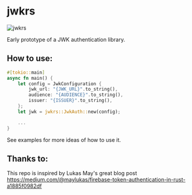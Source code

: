 # jwkrs

![jwkrs](https://hips.hearstapps.com/hmg-prod.s3.amazonaws.com/images/joker-1570104122.png?crop=1.00xw:1.00xh;0,0&resize=980:*)

Early prototype of a JWK authentication library.

## How to use:

```rust
#[tokio::main]
async fn main() {
    let config = JwkConfiguration {
        jwk_url: "{JWK_URL}".to_string(),
        audience: "{AUDIENCE}".to_string(),
        issuer: "{ISSUER}".to_string(),
    };
    let jwk = jwkrs::JwkAuth::new(config);

    ...
}
```

See examples for more ideas of how to use it.

## Thanks to:

This repo is inspired by Lukas May's great blog post https://medium.com/@maylukas/firebase-token-authentication-in-rust-a1885f0982df
